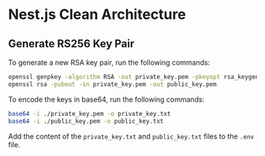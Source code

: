 # Nest.js Clean Architecture

## Generate RS256 Key Pair

To generate a new RSA key pair, run the following commands:

```bash
openssl genpkey -algorithm RSA -out private_key.pem -pkeyopt rsa_keygen_bits:2048
openssl rsa -pubout -in private_key.pem -out public_key.pem
```

To encode the keys in base64, run the following commands:

```bash
base64 -i ./private_key.pem -o private_key.txt
base64 -i ./public_key.pem -o public_key.txt
```

Add the content of the `private_key.txt` and `public_key.txt` files to the `.env` file.
